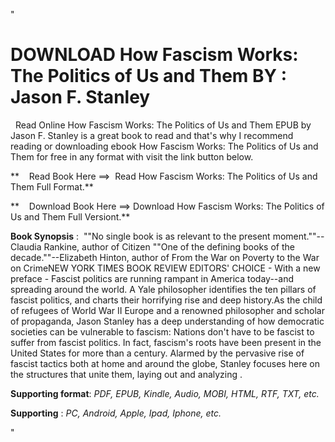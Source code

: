  "

**DOWNLOAD How Fascism Works: The Politics of Us and Them BY : Jason F. Stanley**
=================================================================================

  Read Online How Fascism Works: The Politics of Us and Them EPUB by Jason F. Stanley is a great book to read and that's why I recommend reading or downloading ebook How Fascism Works: The Politics of Us and Them for free in any format with visit the link button below.

**    Read Book Here ==>  Read How Fascism Works: The Politics of Us and Them Full Format.**

**    Download Book Here ==> Download How Fascism Works: The Politics of Us and Them Full Versiont.**

**Book Synopsis** :  ""No single book is as relevant to the present moment.""--Claudia Rankine, author of Citizen ""One of the defining books of the decade.""--Elizabeth Hinton, author of From the War on Poverty to the War on CrimeNEW YORK TIMES BOOK REVIEW EDITORS' CHOICE - With a new preface - Fascist politics are running rampant in America today--and spreading around the world. A Yale philosopher identifies the ten pillars of fascist politics, and charts their horrifying rise and deep history.As the child of refugees of World War II Europe and a renowned philosopher and scholar of propaganda, Jason Stanley has a deep understanding of how democratic societies can be vulnerable to fascism: Nations don't have to be fascist to suffer from fascist politics. In fact, fascism's roots have been present in the United States for more than a century. Alarmed by the pervasive rise of fascist tactics both at home and around the globe, Stanley focuses here on the structures that unite them, laying out and analyzing .

**Supporting format**: _PDF, EPUB, Kindle, Audio, MOBI, HTML, RTF, TXT, etc._

**Supporting** : _PC, Android, Apple, Ipad, Iphone, etc._

"